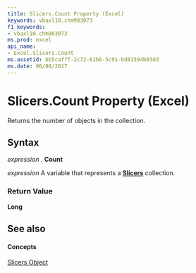 ```yaml
---
title: Slicers.Count Property (Excel)
keywords: vbaxl10.chm903073
f1_keywords:
- vbaxl10.chm903073
ms.prod: excel
api_name:
- Excel.Slicers.Count
ms.assetid: bb5cafff-2c72-61b6-5c91-bd81594b03dd
ms.date: 06/08/2017
---
```



# Slicers.Count Property (Excel)

Returns the number of objects in the collection.


## Syntax

 _expression_ . **Count**

 _expression_ A variable that represents a **[Slicers](Excel.Slicers.md)** collection.


### Return Value

 **Long**


## See also


#### Concepts


[Slicers Object](Excel.Slicers.md)

